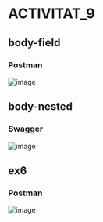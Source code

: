 # ACTIVITAT_9
## body-field
### Postman
![image](https://github.com/user-attachments/assets/320b1108-2611-48a4-a872-f450cf6429c4)

## body-nested
### Swagger
![image](https://github.com/user-attachments/assets/b3a61b89-da6a-4bee-af49-6508ceed07a6)

## ex6
### Postman
![image](https://github.com/user-attachments/assets/2fb95e29-c5ab-476b-901a-4ce65c65a9ce)
